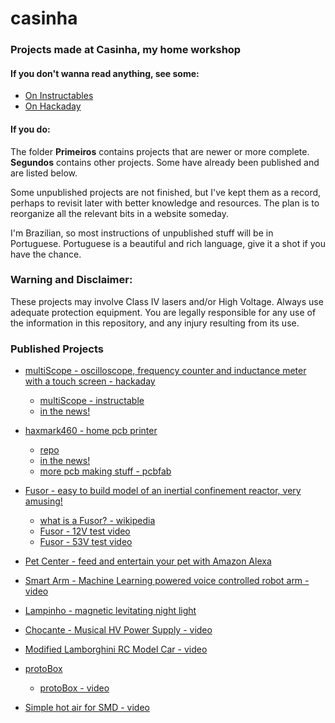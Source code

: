 # casinha

### Projects made at Casinha, my home workshop
#### If you don't wanna read anything, see some:
- [On Instructables](https://www.instructables.com/member/Vitorbnc/)
- [On Hackaday](https://hackaday.io/vitorbarbosa)
#### If you do:
The folder **Primeiros** contains projects that are newer or more complete. **Segundos** contains other projects. Some have already been published and are listed below. 

Some unpublished projects are not finished, but I've kept them as a record, perhaps to revisit later with better knowledge and resources. The plan is to reorganize all the relevant bits in a website someday.

I'm Brazilian, so most instructions of unpublished stuff will be in Portuguese. Portuguese is a beautiful and rich language, give it a shot if you have the chance.


### Warning and Disclaimer:
These projects may involve Class IV lasers and/or High Voltage. Always use adequate protection equipment. You are legally responsible for any use of the information in this repository, and any injury resulting from its use.

### Published Projects


- [multiScope - oscilloscope, frequency counter and inductance meter with a touch screen - hackaday](https://hackaday.io/project/20821-multiscope)
  - [multiScope - instructable](https://www.instructables.com/id/Fast-Portable-and-Affordable-Oscilloscope-and-Indu/)
  - [in the news!](https://hackaday.com/2017/06/15/hackaday-prize-entry-oscilloscope-for-the-masses/)

- [haxmark460 - home pcb printer](https://hackaday.io/project/171775-haxmark460-home-pcb-printer)
  - [repo](https://github.com/Vitorbnc/haxmark460)
  - [in the news!](https://www.hackster.io/news/vitor-barbosa-s-haxmark460-converts-a-lexmark-laser-printer-into-a-pcb-production-machine-36812afd951c)
  - [more pcb making stuff - pcbfab](https://github.com/Vitorbnc/pcbfab)

- [Fusor - easy to build model of an inertial confinement reactor, very amusing!](https://www.instructables.com/id/Real-Life-Arc-Reactor-a-Working-Fusion-Reactor-Mod/)
  - [what is a Fusor? - wikipedia](https://en.wikipedia.org/wiki/Fusor)
  - [Fusor - 12V test video](https://www.youtube.com/watch?v=6fZ-BzcevNQ)
  - [Fusor - 53V test video](https://www.youtube.com/watch?v=GGRel_bjdNY)

- [Pet Center - feed and entertain your pet with Amazon Alexa](https://www.hackster.io/vitor-barbosa/pet-center-feed-and-entertain-your-pet-f6a1c1)

- [Smart Arm - Machine Learning powered voice controlled robot arm - video](https://youtu.be/0p_B7lS6bvE)

- [Lampinho - magnetic levitating night light](https://www.instructables.com/id/Gesture-Controlled-Levitating-Night-Light/)

- [Chocante - Musical HV Power Supply - video](https://youtu.be/UQSp49XbSWg)

- [Modified Lamborghini RC Model Car - video](https://www.youtube.com/playlist?list=PLmUs_lOXmMEDM3TWjs7czqJrOFYxlOGZQ)

- [protoBox](https://hackaday.io/project/2561-protobox)
  - [protoBox - video](https://youtu.be/7HwhwpjOR7w)
  
 - [Simple hot air for SMD - video](https://youtu.be/d3cpQf9fZMI)



